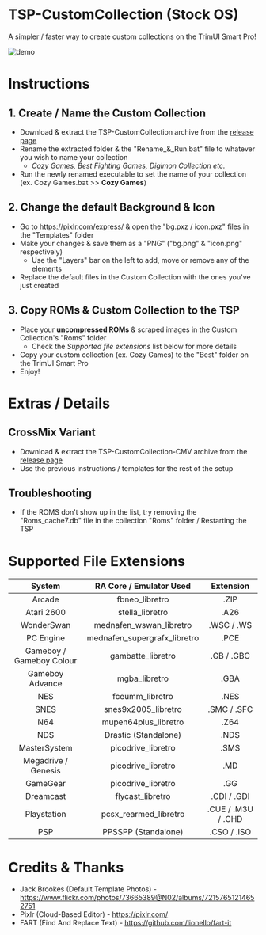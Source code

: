# TSP-CustomCollection (Stock OS)

A simpler / faster way to create custom collections on the TrimUI Smart Pro!

![demo](https://github.com/acatone-git/TSP-CustomCollection/assets/67967964/03791514-e9c4-41b6-beaa-c26e8801be98)

# Instructions
 
 ## 1. Create / Name the Custom Collection

- Download & extract the TSP-CustomCollection archive from the [release page](https://github.com/acatone-git/TSP-CustomCollection/releases)
- Rename the extracted folder & the "Rename_&_Run.bat" file to whatever you wish to name your collection
  - *Cozy Games, Best Fighting Games, Digimon Collection etc.*
- Run the newly renamed executable to set the name of your collection (ex. Cozy Games.bat >> **Cozy Games**) 
  
## 2. Change the default Background & Icon

- Go to https://pixlr.com/express/ & open the "bg.pxz / icon.pxz" files in the "Templates" folder
- Make your changes & save them as a "PNG" ("bg.png" & "icon.png" respectively)
  - Use the "Layers" bar on the left to add, move or remove any of the elements
- Replace the default files in the Custom Collection with the ones you've just created

## 3. Copy ROMs & Custom Collection to the TSP 

- Place your **uncompressed ROMs** & scraped images in the Custom Collection's "Roms" folder
   - Check the *Supported file extensions* list below for more details
- Copy your custom collection (ex. Cozy Games) to the "Best" folder on the TrimUI Smart Pro
- Enjoy!

# Extras / Details

## CrossMix Variant

- Download & extract the TSP-CustomCollection-CMV archive from the [release page](https://github.com/acatone-git/TSP-CustomCollection/releases)
- Use the previous instructions / templates for the rest of the setup
 
## Troubleshooting

- If the ROMS don't show up in the list, try removing the "Roms_cache7.db" file in the collection "Roms" folder / Restarting the TSP

# Supported File Extensions

| System | RA Core / Emulator Used| Extension |
|     :---:    |     :---:      |     :---:      |
| Arcade | fbneo_libretro | .ZIP |
| Atari 2600 | stella_libretro | .A26 |
| WonderSwan | mednafen_wswan_libretro | .WSC / .WS |
| PC Engine | mednafen_supergrafx_libretro | .PCE |
| Gameboy / Gameboy Colour | gambatte_libretro | .GB / .GBC|
| Gameboy Advance | mgba_libretro | .GBA |
| NES | fceumm_libretro | .NES |
| SNES | snes9x2005_libretro | .SMC / .SFC |
| N64 | mupen64plus_libretro | .Z64 |
| NDS | Drastic (Standalone) | .NDS |
| MasterSystem | picodrive_libretro | .SMS |
| Megadrive / Genesis | picodrive_libretro | .MD |
| GameGear | picodrive_libretro | .GG |
| Dreamcast | flycast_libretro | .CDI / .GDI |
| Playstation | pcsx_rearmed_libretro | .CUE / .M3U / .CHD |
| PSP | PPSSPP (Standalone) | .CSO / .ISO |

# Credits & Thanks

- Jack Brookes (Default Template Photos) - https://www.flickr.com/photos/73665389@N02/albums/72157651214652751
- Pixlr (Cloud-Based Editor) - https://pixlr.com/
- FART (Find And Replace Text) - https://github.com/lionello/fart-it
